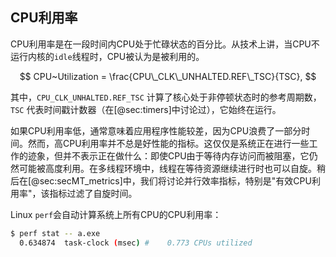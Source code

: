 ## CPU利用率

CPU利用率是在一段时间内CPU处于忙碌状态的百分比。从技术上讲，当CPU不运行内核的`idle`线程时，CPU被认为是被利用的。

$$
CPU~Utilization = \frac{CPU\_CLK\_UNHALTED.REF\_TSC}{TSC},
$$

其中，`CPU_CLK_UNHALTED.REF_TSC` 计算了核心处于非停顿状态时的参考周期数，`TSC` 代表时间戳计数器（在[@sec:timers]中讨论过），它始终在运行。

如果CPU利用率低，通常意味着应用程序性能较差，因为CPU浪费了一部分时间。然而，高CPU利用率并不总是好性能的指标。这仅仅是系统正在进行一些工作的迹象，但并不表示正在做什么：即使CPU由于等待内存访问而被阻塞，它仍然可能被高度利用。在多线程环境中，线程在等待资源继续进行时也可以自旋。稍后在[@sec:secMT_metrics]中，我们将讨论并行效率指标，特别是"有效CPU利用率"，该指标过滤了自旋时间。

Linux `perf`会自动计算系统上所有CPU的CPU利用率：

```bash
$ perf stat -- a.exe
  0.634874  task-clock (msec) #    0.773 CPUs utilized   
```